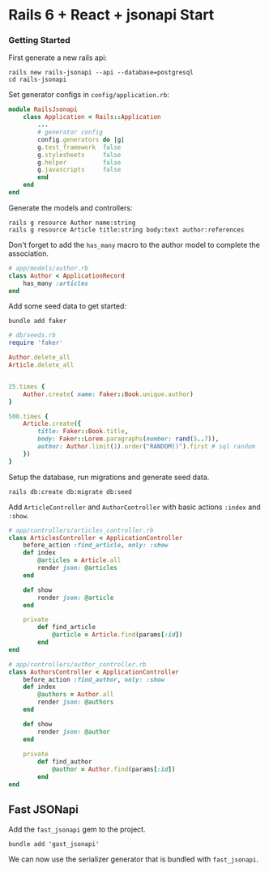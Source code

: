 # Rails 6 + React + jsonapi Start


### Getting Started
First generate a new rails api:
```shell
rails new rails-jsonapi --api --database=postgresql
cd rails-jsonapi
```

Set generator configs in `config/application.rb`:
```ruby
module RailsJsonapi
    class Application < Rails::Application
        ...
        # generator config
        config.generators do |g|
        g.test_framework  false
        g.stylesheets     false
        g.helper          false
        g.javascripts     false
        end
    end
end
```

Generate the models and controllers:
```shell
rails g resource Author name:string
rails g resource Article title:string body:text author:references
```

Don't forget to add the `has_many` macro to the author model to complete the association.
```ruby
# app/models/author.rb
class Author < ApplicationRecord
    has_many :articles
end
```

Add some seed data to get started:
```shell
bundle add faker
```

```ruby
# db/seeds.rb
require 'faker'

Author.delete_all
Article.delete_all


25.times {
    Author.create( name: Faker::Book.unique.author)
}

500.times {
    Article.create({
        title: Faker::Book.title,
        body: Faker::Lorem.paragraphs(number: rand(5..7)),
        author: Author.limit(1).order("RANDOM()").first # sql random
    })
}
```

Setup the database, run migrations and generate seed data.
```shell
rails db:create db:migrate db:seed
```

Add `ArticleController` and `AuthorController` with basic actions `:index` and `:show`.
```ruby
# app/controllers/articles_controller.rb
class ArticlesController < ApplicationController
    before_action :find_article, only: :show
    def index
        @articles = Article.all
        render json: @articles
    end

    def show
        render json: @article
    end

    private
        def find_article
            @article = Article.find(params[:id])
        end
end
```
```ruby
# app/controllers/author_controller.rb
class AuthorsController < ApplicationController
    before_action :find_author, only: :show
    def index
        @authors = Author.all
        render json: @authors
    end

    def show
        render json: @author
    end
    
    private
        def find_author
            @author = Author.find(params[:id])
        end
end
```

## Fast JSONapi
Add the `fast_jsonapi` gem to the project.
```shell
bundle add 'gast_jsonapi'
```
We can now use the serializer generator that is bundled with `fast_jsonapi`.
